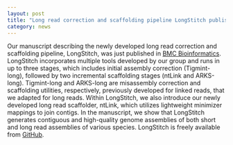 ```yaml
---  
layout: post  
title: "Long read correction and scaffolding pipeline LongStitch published in BMC Bioinformatics"
category: news  
---  
```


Our manuscript describing the newly developed long read correction and scaffolding pipeline, LongStitch, was just published in [BMC Bioinformatics](https://doi.org/10.1186/s12859-021-04451-7). LongStitch incorporates multiple tools developed by our group and runs in up to three stages, which includes initial assembly correction (Tigmint-long), followed by two incremental scaffolding stages (ntLink and ARKS-long). Tigmint-long and ARKS-long are misassembly correction and scaffolding utilities, respectively, previously developed for linked reads, that we adapted for long reads. Within LongStitch, we also introduce our newly developed long read scaffolder, ntLink, which utilizes lightweight minimizer mappings to join contigs. In the manuscript, we show that LongStitch generates contiguous and high-quality genome assemblies of both short and long read assemblies of various species. 
LongStitch is freely available from [GitHub](https://github.com/bcgsc/LongStitch).